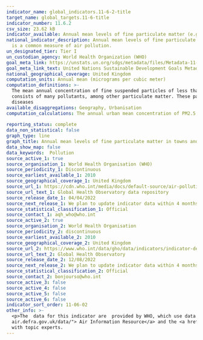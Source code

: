 ```yaml
---
indicator_name: global_indicators.11-6-2-title
target_name: global_targets.11-6-title
indicator_number: 11.6.2
csv_size: 23.62 kB
indicator_available: Annual mean levels of fine particulate matter (e.g. PM2.5 and PM10) in cities (population weighted)
national_indicator_description: Annual mean levels of fine particulate matter (e.g. PM2.5 and PM10) in cities (population weighted). The mean annual concentration of fine suspended particles of less than 2.5 microns in diameters (PM2.5)
  is a common measure of air pollution.
un_designated_tier: Tier I
un_custodian_agency: World Health Organization (WHO)
goal_meta_link: https://unstats.un.org/sdgs/metadata/files/Metadata-11-06-02.pdf
goal_meta_link_text: United Nations Sustainable Development Goals Metadata (PDF 211 KB)
national_geographical_coverage: United Kingdom
computation_units: Annual mean (micrograms per cubic meter)
computation_definitions: >-
  The mean annual concentration of fine suspended particles of less than 2.5 microns in diameters (PM2.5) is a common measure of air pollution. The mean is a population-weighted average for urban population in a country, and is expressed in micrograms per cubic meter. Air pollution
  consists of many pollutants, among other particulate matter. These particles are able to penetrate deeply into the respiratory tract and therefore constitute a risk for health by increasing mortality from respiratory infections and diseases, lung cancer, and selected cardiovascular
  diseases
available_disaggregations: Geography, Urbanisation
computation_calculations: The annual urban mean concentration of PM2.5 is estimated with improved modelling using data integration from satellite remote sensing, population estimates, topography and ground measurements (WHO, 2016a; Shaddick et al, 2016).
  
reporting_status: complete
data_non_statistical: false
graph_type: line
graph_title: Annual mean levels of fine particulate matter in towns and cities (population weighted)
data_show_map: false
data_keywords:  Pollution
source_active_1: true
source_organisation_1: World Health Organisation (WHO)
source_periodicity_1: Discontinuous
source_earliest_available_1: 2010
source_geographical_coverage_1: United Kingdom
source_url_1: https://cdn.who.int/media/docs/default-source/air-pollution-documents/air-quality-and-health/who_aap_2021_v9_11august2022.xlsx?sfvrsn=9035996c_3
source_url_text_1: Global Health Observatory data repository
source_release_date_1: 04/04/2022
source_next_release_1: We plan to update indicator data within 4 months of data being released
source_statistical_classification_1: Official
source_contact_1: aqh_who@who.int  
source_active_2: true
source_organisation_2: World Health Organisation
source_periodicity_2: discontinuous
source_earliest_available_2: 2010
source_geographical_coverage_2: United Kingdom
source_url_2: https://www.who.int/data/gho/data/indicators/indicator-details/GHO/concentrations-of-fine-particulate-matter-(pm2-5)
source_url_text_2: Global Health Observatory 
source_release_date_2: 12/08/2022
source_next_release_2: We plan to update indicator data within 4 months of data being released
source_statistical_classification_2: Official
source_contact_2: bonjourso@who.int
source_active_3: false
source_active_4: false
source_active_5: false
source_active_6: false
indicator_sort_order: 11-06-02
other_info: >-
  <p>The  data for this indicator are  provided by WHO, which use data from the Defra (Department for environment, food & rural affairs), who are the main producer of air quality statistics in the UK.  The most recent data on air-pollution in the UK can be found in the <a href="https://uk-
  air.defra.gov.uk/data/"> Air Information Resource</a> and the <a href="https://www.gov.uk/government/statistics/air-quality-statistics">  publication on air-quality</a>.  </p> Data follows the UN specification for this indicator. This indicator has been identified in collaboration
  with topic experts.
---
```

